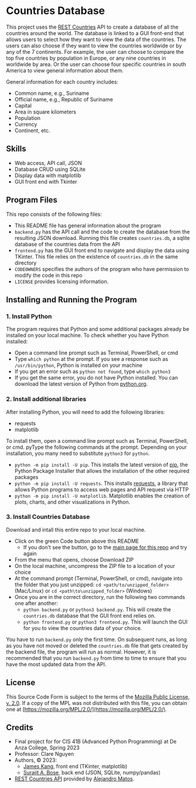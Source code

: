 # Countries Database 
This project uses the [REST Countries](https://restcountries.com/) API to create a database of all the countries around the world. The database is linked to a GUI front-end that allows users to select how they want to view the data of the countries. The users can also choose if they want to view the countries worldwide or by any of the 7 continents. For example, the user can choose to compare the top five countries by population in Europe, or any nine countries in worldwide by area. Or the user can choose four specific countries in south America to view general information about them. 

General information for each country includes:
- Common name, e.g., Suriname
- Official name, e.g.,  Republic of Suriname
- Capital
- Area in square kilometers
- Population
- Currency
- Continent, etc. 

## Skills
- Web access, API call, JSON 
- Database CRUD using SQLite
- Display data with matplotlib 
- GUI front end with Tkinter

## Program Files

This repo consists of the following files: 

- This README file has general information about the program
- `backend.py` has the API call and the code to create the database from the resulting JSON download. Running this file creates `countries.db`, a sqlite database of the countries data from the API
- `frontend.py` has the GUI front end to navigate and display the data using TKinter. This file relies on the existence of `countries.db` in the same directory
- `CODEOWNERS` specifies the authors of the program who have permission to modify the code in this repo
- `LICENSE` provides licensing information.

## Installing and Running the Program

### 1. Install Python

The program requires that Python and some additional packages already be installed on your local machine. To check whether you have Python installed:

- Open a command line prompt such as Terminal, PowerShell, or cmd
- Type `which python` at the prompt. If you see a response such as `/usr/bin/python`, Python is installed on your machine
- If you get an error such as `python not found`, type `which python3`
- If you get the same error, you do not have Python installed. You can download the latest version of Python from [python.org](https://www.python.org/downloads/).

### 2. Install additional libraries

After installing Python, you will need to add the following libraries:

- requests
- matplotlib

To install them, open a command line prompt such as Terminal, PowerShell, or cmd. pyType the following commands at the prompt. Depending on your installation, you many need to substitute `python3` for `python`.  

- `python -m pip install -U pip`. This installs the latest version of [pip](https://pypi.org/project/pip/), the Python Package Installer that allows the installation of the other required packages
- `python -m pip install -U requests`. This installs [requests](https://pypi.org/project/requests/), a library that allows Python programs to access web pages and API request via HTTP
- `python -m pip install -U matplotlib`. Matplotlib enables the creation of plots, charts, and other visualizations in Python.

### 3. Install Countries Database

Download and intall this entire repo to your local machine. 

- Click on the green Code button above this README
  - If you don't see the button, go to the [main page for this repo](https://github.com/morosebose/countries_data) and try again
- From the menu that opens, choose Download ZIP
- On the local machine, uncompress the ZIP file to a location of your choice
- At the command prompt (Terminal, PowerShell, or cmd), navigate into the folder that you just unzipped:
  `cd <path/to/unzipped_folder>` (Mac/Linux) or `cd <path\to\unzipped_folder>` (Windows)
- Once you are in the correct directory, run the following two commands one after another:
  - `python backend.py` or `python3 backend.py`. This will create the `countries.db` database that the GUI front end relies on. 
  - `python frontend.py` or `python3 frontend.py`. This will launch the GUI for you to view the countries data of your choice.

You have to run `backend.py` only the first time. On subsequent runs, as long as you have not moved or deleted the `countries.db` file that gets created by the backend file, the program will run as normal. However, it is recommended that you run `backend.py` from time to time to ensure that you have the most updated data from the API. 
    
## License
This Source Code Form is subject to the terms of the [Mozilla Public License, v. 2.0](https://github.com/morosebose/countries_data/blob/main/LICENSE). If a copy of the MPL was not distributed with this file, you can obtain one at [https://mozilla.org/MPL/2.0/](https://mozilla.org/MPL/2.0/).

## Credits
- Final project for for CIS 41B (Advanced Python Programming) at De Anza College, Spring 2023
- Professor: Clare Nguyen
- Authors, © 2023: 
  - [James Kang](https://github.com/jcmkang), front end (TKinter, matplotlib) 
  - [Surajit A. Bose](https://github.com/morosebose), back end (JSON, SQLite, numpy/pandas)
- [REST Countries API](https://gitlab.com/restcountries/restcountries) provided by [Alejandro Matos](https://gitlab.com/amatos). 
